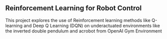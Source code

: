 ## Reinforcement Learning for Robot Control

This project explores the use of Reinforcement learning methods like Q-learning and Deep Q Learning (DQN) on underactuated environments like the inverted double pendulum and acrobot from OpenAI Gym Environment
